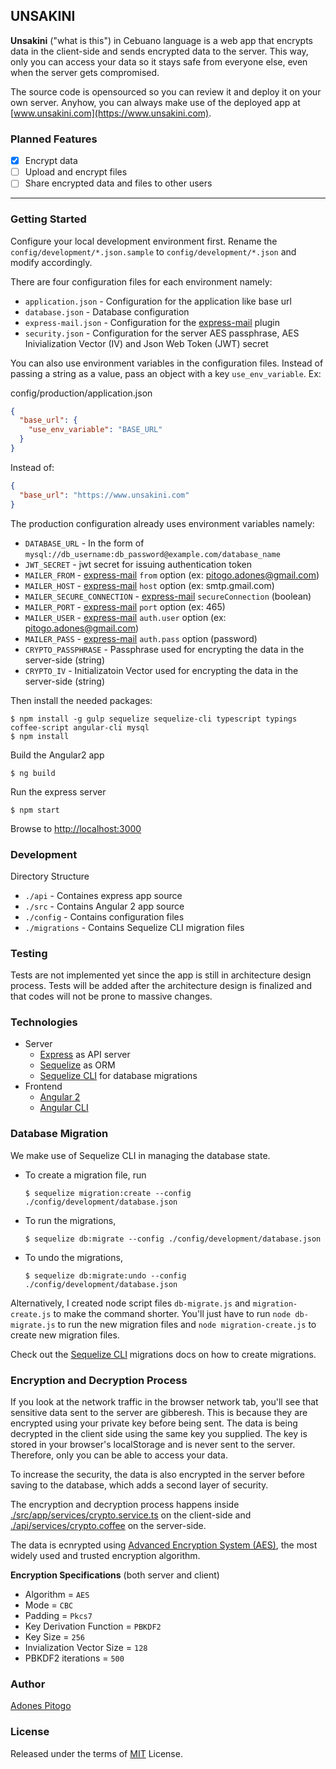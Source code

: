 UNSAKINI
-----------

**Unsakini** ("what is this") in Cebuano language is a web app that encrypts data in the client-side and sends encrypted data to the server. This way, only you can access your data so it stays safe from everyone else, even when the server gets compromised.

The source code is opensourced so you can review it and deploy it on your own server. Anyhow, you can always make use of the deployed app at [www.unsakini.com](https://www.unsakini.com).

### Planned Features
- [x] Encrypt data
- [ ] Upload and encrypt files
- [ ] Share encrypted data and files to other users

-------------------------
### Getting Started
Configure your local development environment first. Rename the `config/development/*.json.sample` to `config/development/*.json` and modify accordingly.

There are four configuration files for each environment namely:
 - `application.json` - Configuration for the application like base url
 - `database.json` - Database configuration
 - `express-mail.json` - Configuration for the [express-mail](https://github.com/sorich87/express-mail) plugin
 - `security.json` - Configuration for the server AES passphrase, AES Inivialization Vector (IV) and Json Web Token (JWT) secret

You can also use environment variables in the configuration files. Instead of passing a string as a value, pass an object with a key `use_env_variable`. Ex:

config/production/application.json
```json
{
  "base_url": {
    "use_env_variable": "BASE_URL"
  }
}
```

Instead of:
```json
{
  "base_url": "https://www.unsakini.com"
}
```

The production configuration already uses environment variables namely:

- `DATABASE_URL` - In the form of `mysql://db_username:db_password@example.com/database_name`
- `JWT_SECRET` - jwt secret for issuing authentication token
- `MAILER_FROM` - [express-mail](https://github.com/sorich87/express-mail) `from` option (ex: pitogo.adones@gmail.com)
- `MAILER_HOST` - [express-mail](https://github.com/sorich87/express-mail) `host` option (ex: smtp.gmail.com)
- `MAILER_SECURE_CONNECTION` - [express-mail](https://github.com/sorich87/express-mail) `secureConnection` (boolean)
- `MAILER_PORT` - [express-mail](https://github.com/sorich87/express-mail) `port` option (ex: 465)
- `MAILER_USER` - [express-mail](https://github.com/sorich87/express-mail) `auth.user` option (ex: pitogo.adones@gmail.com)
- `MAILER_PASS` - [express-mail](https://github.com/sorich87/express-mail) `auth.pass` option (password)
- `CRYPTO_PASSPHRASE` - Passphrase used for encrypting the data in the server-side (string)
- `CRYPTO_IV` - Initializatoin Vector used for encrypting the data in the server-side (string)

Then install the needed packages:
```
$ npm install -g gulp sequelize sequelize-cli typescript typings coffee-script angular-cli mysql
$ npm install
```

Build the Angular2 app
```
$ ng build
```

Run the express server
```
$ npm start
```
Browse to [http://localhost:3000](http://localhost:3000)

### Development
Directory Structure
 - `./api` - Containes express app source
 - `./src` - Contains Angular 2 app source
 - `./config` - Contains configuration files
 - `./migrations` - Contains Sequelize CLI migration files

### Testing

Tests are not implemented yet since the app is still in architecture design process. Tests will be added after the architecture design is finalized and that codes will not be prone to massive changes.

### Technologies
- Server
    - [Express](http://expressjs.com/) as API server
    - [Sequelize](http://docs.sequelizejs.com/en/v3/) as ORM
    - [Sequelize CLI](http://docs.sequelizejs.com/en/v3/docs/migrations/) for database migrations
- Frontend
    - [Angular 2](https://angular.io/)
    - [Angular CLI](https://cli.angular.io/)

### Database Migration

We make use of Sequelize CLI in managing the database state.


 - To create a migration file, run
    ```
    $ sequelize migration:create --config ./config/development/database.json
    ```
 - To run the migrations,
    ```
    $ sequelize db:migrate --config ./config/development/database.json
    ```
 - To undo the migrations,
    ```
    $ sequelize db:migrate:undo --config ./config/development/database.json
    ```

Alternatively, I created node script files `db-migrate.js` and `migration-create.js` to make the command shorter. You'll just have to run `node db-migrate.js` to run the new migration files and `node migration-create.js` to create new migration files.

Check out the [Sequelize CLI](http://docs.sequelizejs.com/en/latest/docs/migrations/) migrations docs on how to create migrations.

### Encryption and Decryption Process
If you look at the network traffic in the browser network tab, you'll see that sensitive data sent to the server are gibberesh. This is because they are encrypted using your private key before being sent. The data is being decrypted in the client side using the same key you supplied. The key is stored in your browser's localStorage and is never sent to the server. Therefore, only you can be able to access your data.

To increase the security, the data is also encrypted in the server before saving to the database, which adds a second layer of security.

The encryption and decryption process happens inside [./src/app/services/crypto.service.ts](./src/app/services/crypto.service.ts) on the client-side and [./api/services/crypto.coffee](./api/services/crypto.coffee) on the server-side.

The data is ecnrypted using [Advanced Encryption System (AES)](https://en.wikipedia.org/wiki/Advanced_Encryption_Standard), the most widely used and trusted encryption algorithm.

**Encryption Specifications** (both server and client)
 - Algorithm = `AES`
 - Mode = `CBC`
 - Padding = `Pkcs7`
 - Key Derivation Function = `PBKDF2`
 - Key Size = `256`
 - Invialization Vector Size = `128`
 - PBKDF2 iterations = `500`

### Author
[Adones Pitogo](http://adonespitogo.com)

### License
Released under the terms of [MIT](https://opensource.org/licenses/MIT) License.
